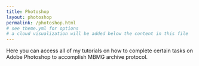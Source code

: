 ```yaml
---
title: Photoshop
layout: photoshop
permalink: /photoshop.html
# see theme.yml for options
# a cloud visualization will be added below the content in this file
---
```


Here you can access all of my tutorials on how to complete certain tasks on Adobe Photoshop to accomplish MBMG archive protocol. 
